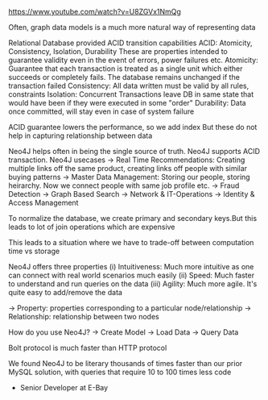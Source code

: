 https://www.youtube.com/watch?v=U8ZGVx1NmQg

Often, graph data models is a much more natural way of representing data

Relational Database provided ACID transition capabilities
ACID: Atomicity, Consistency, Isolation, Durability
These are properties intended to guarantee validity even in the event of errors, power failures etc.
Atomicity: Guarantee that each transaction is treated as a single unit which either succeeds or completely fails. The database remains unchanged if the transaction failed
Consistency: All data written must be valid by all rules, constraints
Isolation: Concurrent Transactions leave DB in same state that would have been if they were executed in some "order"
Durability: Data once committed, will stay even in case of system failure

ACID guarantee lowers the performance, so we add index
But these do not help in capturing relationship between data

Neo4J helps often in being the single source of truth. Neo4J supports ACID transaction.
Neo4J usecases
-> Real Time Recommendations: Creating multiple links off the same product, creating links off people with similar buying patterns
-> Master Data Management: Storing our people, storing heirarchy. Now we connect people with same job profile etc.
-> Fraud Detection
-> Graph Based Search
-> Network & IT-Operations
-> Identity & Access Management 

To normalize the database, we create primary and secondary keys.But this leads to lot of join operations which are expensive

This leads to a situation where we have to trade-off between computation time vs storage 

Neo4J offers three properties
(i) Intuitiveness: Much more intuitive as one can connect with real world scenarios much easily
(ii) Speed: Much faster to understand and run queries on the data
(iii) Agility: Much more agile. It's quite easy to add/remove the data

-> Property: properties corresponding to a particular node/relationship
-> Relationship: relationship between two nodes

How do you use Neo4J?
-> Create Model
-> Load Data
-> Query Data

Bolt protocol is much faster than HTTP protocol

We found Neo4J to be literary thousands of times faster than our prior MySQL solution, with queries that require 10 to 100 times less code
- Senior Developer at E-Bay
